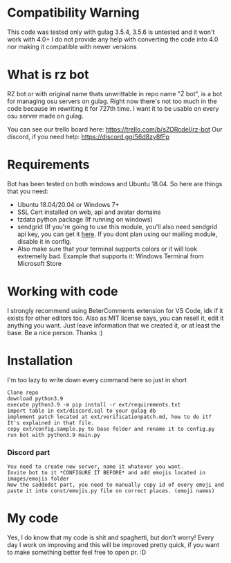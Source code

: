 # Compatibility Warning
This code was tested only with gulag 3.5.4, 3.5.6 is untested and it won't work with 4.0+
I do not provide any help with converting the code into 4.0 nor making it compatible with newer versions

# What is rz bot
RZ bot or with original name thats unwrittable in repo name "Ż bot", is a bot for managing osu servers on gulag. Right now there's not too much in the code because im rewriting it for 727th time. I want it to be usable on every osu server made on gulag.

You can see our trello board here: https://trello.com/b/sZORcdeI/rz-bot
Our discord, if you need help: https://discord.gg/56d8zy8fFp
# Requirements
Bot has been tested on both windows and Ubuntu 18.04.
So here are things that you need:

- Ubuntu 18.04/20.04 or Windows 7+
- SSL Cert installed on web, api and avatar domains
- tzdata python package (If running on windows)
- sendgrid (If you're going to use this module, you'll also need sendgrid api key, you can get it [here](https://sendgrid.com). If you dont plan using our mailing module, disable it in config.
- Also make sure that your terminal supports colors or it will look extremelly bad. Example that supports it: Windows Terminal from Microsoft Store

# Working with code
I strongly recommend using BeterComments extension for VS Code, idk if it exists for other editors too.
Also as MIT license says, you can resell it, edit it anything you want. Just leave information that we created it, or at least the base. Be a nice person. Thanks :)

# Installation
I'm too lazy to write down every command here so just in short
```
Clone repo
download python3.9
execute python3.9 -m pip install -r ext/requirements.txt
import table in ext/discord.sql to your gulag db
implement patch located at ext/verificationpatch.md, how to do it? It's explained in that file.
copy ext/config.sample.py to base folder and rename it to config.py
run bot with python3.9 main.py
```

### Discord part
```
You need to create new server, name it whatever you want.
Invite bot to it *CONFIGURE IT BEFORE* and add emojis located in images/emojis folder
Now the saddedst part, you need to manually copy id of every emoji and paste it into const/emojis.py file on correct places. (emoji names)
```

# My code
Yes, I do know that my code is shit and spaghetti, but don't worry! Every day I work on improving and this will be improved pretty quick, if you want to make something better feel free to open pr. :D

